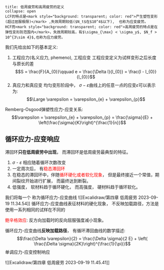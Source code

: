 `````ad-caution
title: 低周疲劳和高周疲劳的定义
collapse: open
LCF的特点是<mark style="background: transparent; color: red">产生塑性变形(超过屈服极限)</mark> ,失效周期较低($N_t$在$10^4$以下),  也称为应变疲劳。
HCF而<mark style="background: transparent; color: red">高周疲劳的特点是在弹性变形防范围内</mark>，失效周期较高，有$\sigma_{\max} < \sigma_y$, $N_f > 10^{3\sim 4}$,也称为应力疲劳。
`````

我们先给出如下的基本定义: 
1. 工程应力(名义应力, phemeno), 工程应变
工程应变定义为试样变形之后长度与原长的差
$$S = \frac{F}{A_{0}}\qquad e = \frac{\Delta l}{l_{0}} = \frac{l - l_{0}}{l_{0}}$$
2. 真应力和真应变
均匀变形阶段中， $\sigma- \varepsilon$曲线上的任意一点的应变$\varepsilon$可以表示为:
$$\Large \varepsilon = \varepsilon_{e} + \varepsilon_{p}$$

Remberg-Osgood弹塑性应力-应变关系:
$$\varepsilon = \varepsilon_{e} + \varepsilon_{p} = \frac{\sigma}{E} + \left(\frac{\sigma}{K}\right)^{\frac{1}{n}}$$


## 循环应力-应变响应
滞回环**只在低周疲劳中出现**， 而滞回环是低周疲劳最典型的特征。
1) $\sigma$ - $\varepsilon$ 相应随着循环次数改变
2) 一定周次后， 有<mark style="background: transparent; color: red">稳态滞回环</mark>
3) 在稳态的滞回环中，伴随<mark style="background: transparent; color: red">循环硬化或者软化现象</mark>， 但是最终接近一个常值，期间裂纹开始进行扩展， 而最终达到断裂。 
4) 低强度， 软材料趋于循环硬化， 而高强度， 硬材料趋于循环软化。

我们将每一个
称为循环应力-应变曲线
![[Excalidraw/第四章 低周疲劳 2023-09-19 11.34.54]]
循环应力-应变曲线表征材料的硬化现象， 不反映加载路径，方法是使用一系列相同的试样在不同的



<mark style="background: transparent; color: red">鲍辛格效应</mark>: 反方向加载时的反向屈服强度减小现象。

循环应力-应变曲线**反映加载路径**， 有循环滞回曲线的数学描述:
$$\frac{\Delta  \varepsilon}{2}  = \frac{\Delta \sigma}{2 E} + \left( \frac{\Delta  \sigma}{2K}\right)^{\frac{1}{\pi}}$$
单调应力-应变控制响应 

![[Excalidraw/第四章 低周疲劳 2023-09-19 11.45.41]]